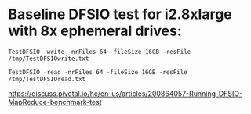 # Baseline DFSIO test for i2.8xlarge with 8x ephemeral drives:


```TestDFSIO -write -nrFiles 64 -fileSize 16GB -resFile /tmp/TestDFSIOwrite.txt```

```TestDFSIO -read -nrFiles 64 -fileSize 16GB -resFile /tmp/TestDFSIOread.txt```


https://discuss.pivotal.io/hc/en-us/articles/200864057-Running-DFSIO-MapReduce-benchmark-test
